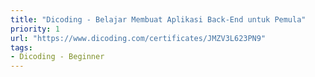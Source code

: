 ```yaml
---
title: "Dicoding - Belajar Membuat Aplikasi Back-End untuk Pemula"
priority: 1
url: "https://www.dicoding.com/certificates/JMZV3L623PN9"
tags:
- Dicoding - Beginner
---
```


